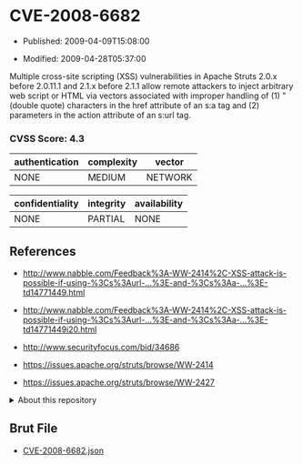 # CVE-2008-6682

- Published: 2009-04-09T15:08:00

- Modified: 2009-04-28T05:37:00

Multiple cross-site scripting (XSS) vulnerabilities in Apache Struts 2.0.x before 2.0.11.1 and 2.1.x before 2.1.1 allow remote attackers to inject arbitrary web script or HTML via vectors associated with improper handling of (1) " (double quote) characters in the href attribute of an s:a tag and (2) parameters in the action attribute of an s:url tag.

### CVSS Score: **4.3**

| authentication | complexity | vector |
| --- | --- | --- |
| NONE | MEDIUM | NETWORK |

| confidentiality | integrity | availability |
| --- | --- | --- |
| NONE | PARTIAL | NONE |

## References

* http://www.nabble.com/Feedback%3A-WW-2414%2C-XSS-attack-is-possible-if-using-%3Cs%3Aurl-...%3E-and-%3Cs%3Aa-...%3E-td14771449.html

* http://www.nabble.com/Feedback%3A-WW-2414%2C-XSS-attack-is-possible-if-using-%3Cs%3Aurl-...%3E-and-%3Cs%3Aa-...%3E-td14771449i20.html

* http://www.securityfocus.com/bid/34686

* https://issues.apache.org/struts/browse/WW-2414

* https://issues.apache.org/struts/browse/WW-2427

<details>
<summary>About this repository</summary> 

  This repository is part of the project [Live Hack CVE](https://github.com/Live-Hack-CVE). Main website can be found [www.live-hack.org](https://www.live-hack.org) 
  
  Made by [Sn0wAlice](https://github.com/Sn0wAlice) for the people that care about security and need to have a feed of the latest CVEs. Hope you enjoy it, don't forget to star the repo and follow me on [Twitter](https://twitter.com/Sn0wAlice) and [Github](https://github.com/Sn0wAlice). And that is my [personnal website](https://www.alice-snow.me/)

  - [Home Page](https://github.com/Live-Hack-CVE)
  - [Framework](https://github.com/Live-Hack-CVE/cve-framework)
  - [CVE database](https://github.com/Live-Hack-CVE/full_database)
  - [Changelog](https://github.com/Live-Hack-CVE/Changelog)
</details>

## Brut File

* [CVE-2008-6682.json](https://raw.githubusercontent.com/Live-Hack-CVE/full_database/main/cves/2008/CVE-2008-6682.json)

